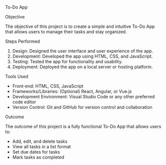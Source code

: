  To-Do App
 
 Objective

The objective of this project is to create a simple and intuitive To-Do App that allows users to manage their tasks and stay organized.

Steps Performed

1. Design: Designed the user interface and user experience of the app.
2. Development: Developed the app using HTML, CSS, and JavaScript.
3. Testing: Tested the app for functionality and usability.
4. Deployment: Deployed the app on a local server or hosting platform.

 Tools Used

- Front-end: HTML, CSS, JavaScript
- Frameworks/Libraries: (Optional) React, Angular, or Vue.js
- Development Environment: Visual Studio Code or any other preferred code editor
- Version Control: Git and GitHub for version control and collaboration

 Outcome

The outcome of this project is a fully functional To-Do App that allows users to:

- Add, edit, and delete tasks
- View all tasks in a list format
- Set due dates for tasks
- Mark tasks as completed


